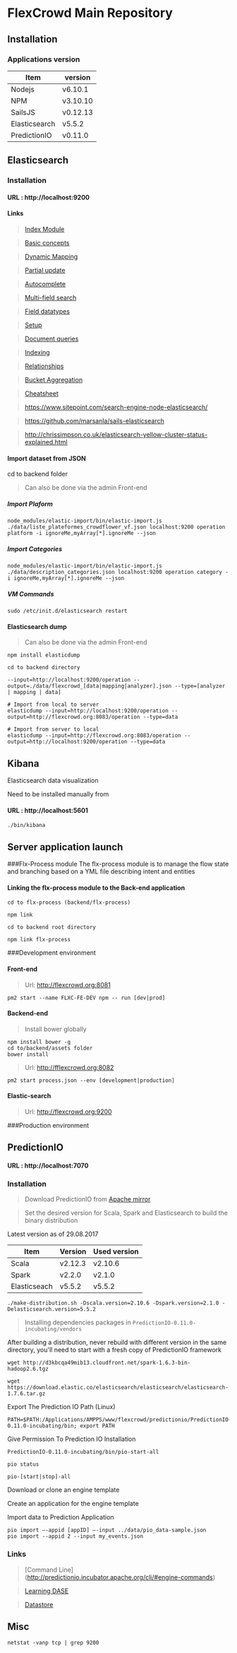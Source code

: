 # FlexCrowd Main Repository

## Installation

### Applications version

| Item 			| version 	|
|---------------|------------	|
| Nodejs 			| v6.10.1 	|
| NPM 				| v3.10.10 	|
| SailsJS 		| v0.12.13  	|
| Elasticsearch 	| v5.5.2 		|
| PredictionIO 	| v0.11.0 	|

## Elasticsearch

### Installation

#### URL : http://localhost:9200

#### Links

> [Index Module](https://www.elastic.co/guide/en/elasticsearch/reference/current/index-modules.html)

> [Basic concepts](https://www.elastic.co/guide/en/elasticsearch/reference/current/_basic_concepts.html)

> [Dynamic Mapping](https://www.elastic.co/guide/en/elasticsearch/reference/current/dynamic-mapping.html) 

> [Partial update](https://www.elastic.co/guide/en/elasticsearch/guide/current/partial-updates.html)

> [Autocomplete](https://www.elastic.co/guide/en/elasticsearch/guide/current/_index_time_search_as_you_type.html)

> [Multi-field search](https://www.elastic.co/blog/multi-field-search-just-got-better)

> [Field datatypes](https://www.elastic.co/guide/en/elasticsearch/reference/2.4/mapping-types.html)

> [Setup](http://predictionio.incubator.apache.org/deploy/)

> [Document queries](https://www.elastic.co/guide/en/elasticsearch/guide/current/index-doc.html)

> [Indexing](https://www.elastic.co/guide/en/elasticsearch/guide/current/index-doc.html)

> [Relationships](https://www.elastic.co/guide/en/elasticsearch/guide/current/relations.html)

> [Bucket Aggregation](https://www.elastic.co/guide/en/elasticsearch/reference/current/search-aggregations-bucket-terms-aggregation.html)

> [Cheatsheet](http://elasticsearch-cheatsheet.jolicode.com)

> https://www.sitepoint.com/search-engine-node-elasticsearch/

> https://github.com/marsanla/sails-elasticsearch

> http://chrissimpson.co.uk/elasticsearch-yellow-cluster-status-explained.html


#### Import dataset from JSON

cd to backend folder

> Can also be done via the admin Front-end

##### Import Plaform
	node_modules/elastic-import/bin/elastic-import.js ./data/liste_plateformes_crowdflower_vf.json localhost:9200 operation platform -i ignoreMe,myArray[*].ignoreMe --json

##### Import Categories
	node_modules/elastic-import/bin/elastic-import.js ./data/description_categories.json localhost:9200 operation category -i ignoreMe,myArray[*].ignoreMe --json

##### VM Commands
	sudo /etc/init.d/elasticsearch restart
	
#### Elasticsearch dump

> Can also be done via the admin Front-end

	npm install elasticdump
	
	cd to backend directory
	
	--input=http://localhost:9200/operation --output=./data/flexcrowd_[data|mapping|analyzer].json --type=[analyzer | mapping | data]
	
	# Import from local to server
	elasticdump --input=http://localhost:9200/operation --output=http://flexcrowd.org:8083/operation --type=data
	
	# Import from server to local
	elasticdump --input=http://flexcrowd.org:8083/operation --output=http://localhost:9200/operation --type=data


## Kibana

Elasticsearch data visualization

Need to be installed manually from 

#### URL : http://localhost:5601

`./bin/kibana`



## Server application launch

###Flx-Process module
The flx-process module is to manage the flow state and branching based on a YML file describing intent and entities

#### Linking the flx-process module to the Back-end application

	cd to flx-process (backend/flx-process)
`npm link`
	
	cd to backend root directory
`npm link flx-process`

###Development environment

#### Front-end
> Url: http://flexcrowd.org:8081

	pm2 start --name FLXC-FE-DEV npm -- run [dev|prod]	
#### Backend-end

> Install bower globally
	
	npm install bower -g
	cd to/backend/assets folder
	bower install

> Url: http://fflexcrowd.org:8082

	pm2 start process.json --env [development|production] 

#### Elastic-search
> Url: http://flexcrowd.org:9200

###Production environment



## PredictionIO

#### URL : http://localhost:7070

### Installation

> Download PredictionIO from [Apache mirror](https://www.apache.org/dyn/closer.cgi/incubator/predictionio/0.11.0-incubating/apache-predictionio-0.11.0-incubating.tar.gz)

> Set the desired version for Scala, Spark and Elasticsearch to build the binary distribution

Latest version as of 29.08.2017

| Item 		   | Version 	| Used version |
|---------------|---------	|--------------|
| Scala 		   | v2.12.3 	| v2.10.6		  |
| Spark         | v2.2.0 	| v2.1.0       |
| Elasticseach  | v5.5.2  	| v5.5.2       |

	
	./make-distribution.sh -Dscala.version=2.10.6 -Dspark.version=2.1.0 -Delasticsearch.version=5.5.2
	
> Installing dependencies packages in `PredictionIO-0.11.0-incubating/vendors`

After building a distribution, never rebuild with different version in the same directory, you'll need to start with a fresh copy of PredictionIO framework
	
	wget http://d3kbcqa49mib13.cloudfront.net/spark-1.6.3-bin-hadoop2.6.tgz
	
	wget https://download.elastic.co/elasticsearch/elasticsearch/elasticsearch-1.7.6.tar.gz	

Export The Prediction IO Path (Linux)

	PATH=$PATH:/Applications/AMPPS/www/flexcrowd/predictionio/PredictionIO-0.11.0-incubating/bin; export PATH
	
Give Permission To Prediction IO Installation

`PredictionIO-0.11.0-incubating/bin/pio-start-all`

`pio status`

`pio-[start|stop]-all`

Download or clone an engine template

Create an application for the engine template

Import data to Prediction Application

	pio import —-appid [appID] —-input ../data/pio_data-sample.json
	pio import --appid 2 --input my_events.json


### Links

> [Command Line] (http://predictionio.incubator.apache.org/cli/#engine-commands)

> [Learning DASE](http://predictionio.incubator.apache.org/customize/)

> [Datastore](http://predictionio.incubator.apache.org/system/anotherdatastore/)

## Misc

`netstat -vanp tcp | grep 9200`